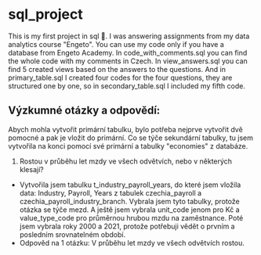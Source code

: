 # sql_project
This is my first project in sql :partying_face:. I was answering assignments from my data analytics course "Engeto". You can use my code only if you have a database from Engeto Academy. In code_with_comments.sql you can find the whole code with my comments in Czech. In view_answers.sql you can find 5 created views based on the answers to the questions. And in primary_table.sql I created four codes for the four questions, they are structured one by one, so in secondary_table.sql I included my fifth code.

## Výzkumné otázky a odpovědí:
Abych mohla vytvořit primární tabulku, bylo potřeba nejprve vytvořit dvě pomocné a pak je vložit do primární. Co se týče sekundární tabulky, tu jsem vytvořila na konci pomocí své primární a tabulky "economies" z databáze.
  1.	Rostou v průběhu let mzdy ve všech odvětvích, nebo v některých klesají?
* Vytvořila jsem tabulku t_industry_payroll_years, do které jsem vložila data: Industry, Payroll, Years z tabulek czechia_payroll a czechia_payroll_industry_branch. Vybrala jsem tyto tabulky, protože otázka se týče mezd. A ještě jsem vybrala unit_code jenom pro Kč a value_type_code pro průměrnou hrubou mzdu na zaměstnance. Poté jsem vybrala roky 2000 a 2021, protože potřebuji vědět o prvním a posledním srovnatelném období.
* Odpověd na 1 otázku: V průběhu let mzdy ve všech odvětvích rostou.
